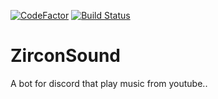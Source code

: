 [![CodeFactor](https://www.codefactor.io/repository/github/simnico99/zirconsound/badge?s=9db312f012e5b701d5d0347de46d975baffe25f9)](https://www.codefactor.io/repository/github/simnico99/zirconsound)
[![Build Status](https://dev.azure.com/ZirconCloud/ZirconSound/_apis/build/status/Simnico99.ZirconSound?branchName=master)](https://dev.azure.com/ZirconCloud/ZirconSound/_build/latest?definitionId=4&branchName=master)

# ZirconSound
A bot for discord that play music from youtube..
